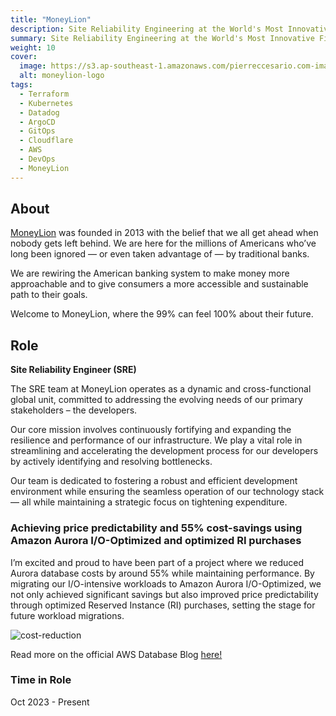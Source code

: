 ```yaml
---
title: "MoneyLion"
description: Site Reliability Engineering at the World's Most Innovative Finance and Technology Company
summary: Site Reliability Engineering at the World's Most Innovative Finance and Technology Company
weight: 10
cover:
  image: https://s3.ap-southeast-1.amazonaws.com/pierreccesario.com-images/experience/moneylion/moneylion-logo.webp
  alt: moneylion-logo
tags:
  - Terraform
  - Kubernetes
  - Datadog
  - ArgoCD
  - GitOps
  - Cloudflare
  - AWS
  - DevOps
  - MoneyLion
---
```


## About

[MoneyLion](https://www.moneylion.com) was founded in 2013 with the belief that we all get ahead when nobody gets left behind.
We are here for the millions of Americans who’ve long been ignored — or even taken advantage of — by traditional banks.

We are rewiring the American banking system to make money more approachable and to give consumers a more accessible and sustainable path to their goals.

Welcome to MoneyLion, where the 99% can feel 100% about their future.

## Role

**Site Reliability Engineer (SRE)**

The SRE team at MoneyLion operates as a dynamic and cross-functional global unit, committed to addressing the evolving needs of our primary stakeholders – the developers.

Our core mission involves continuously fortifying and expanding the resilience and performance of our infrastructure. We play a vital role in streamlining and accelerating the development process for our developers by actively identifying and resolving bottlenecks.

Our team is dedicated to fostering a robust and efficient development environment while ensuring the seamless operation of our technology stack — all while maintaining a strategic focus on tightening expenditure.

### Achieving price predictability and 55% cost-savings using Amazon Aurora I/O-Optimized and optimized RI purchases

I’m excited and proud to have been part of a project where we reduced Aurora database costs by around 55% while maintaining performance. By migrating our I/O-intensive workloads to Amazon Aurora I/O-Optimized, we not only achieved significant savings but also improved price predictability through optimized Reserved Instance (RI) purchases, setting the stage for future workload migrations.

![cost-reduction](https://d2908q01vomqb2.cloudfront.net/887309d048beef83ad3eabf2a79a64a389ab1c9f/2024/07/02/Figure2.png)

Read more on the official AWS Database Blog [here!](https://aws.amazon.com/blogs/database/how-moneylion-achieved-price-predictability-and-55-cost-savings-using-amazon-aurora-i-o-optimized-and-optimized-ri-purchases/)

### Time in Role

Oct 2023 - Present
